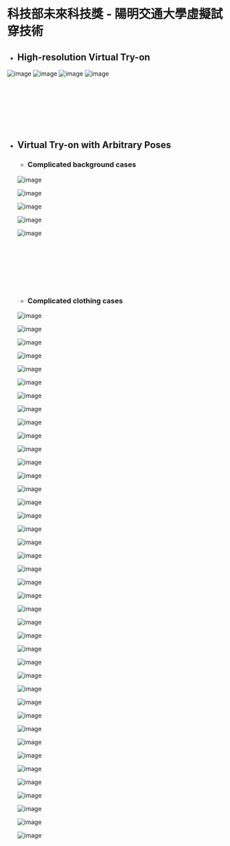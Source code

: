 # 科技部未來科技獎 - 陽明交通大學虛擬試穿技術

* ## High-resolution Virtual Try-on

![image](https://github.com/MOST-FutureTech-NYCU-Tryon/MOST-FutureTech/blob/main/High-resolution%20single-pose%20try-on%20results/HR_result1.jpg)
![image](https://github.com/MOST-FutureTech-NYCU-Tryon/MOST-FutureTech/blob/main/High-resolution%20single-pose%20try-on%20results/HR_result2.jpg)
![image](https://github.com/MOST-FutureTech-NYCU-Tryon/MOST-FutureTech/blob/main/High-resolution%20single-pose%20try-on%20results/HR_result3.jpg)
![image](https://github.com/MOST-FutureTech-NYCU-Tryon/MOST-FutureTech/blob/main/High-resolution%20single-pose%20try-on%20results/HR_result4.jpg)

</br>
</br>
</br>
</br>
</br>
</br>

* ## Virtual Try-on with Arbitrary Poses

    * ### Complicated background cases 

    ![image](https://github.com/MOST-FutureTech-NYCU-Tryon/MOST-FutureTech/blob/main/Multi-pose%20try-on%20results/20006.jpg)

    ![image](https://github.com/MOST-FutureTech-NYCU-Tryon/MOST-FutureTech/blob/main/Multi-pose%20try-on%20results/20018.jpg)

    ![image](https://github.com/MOST-FutureTech-NYCU-Tryon/MOST-FutureTech/blob/main/Multi-pose%20try-on%20results/20024.jpg)

    ![image](https://github.com/MOST-FutureTech-NYCU-Tryon/MOST-FutureTech/blob/main/Multi-pose%20try-on%20results/20025.jpg)

    ![image](https://github.com/MOST-FutureTech-NYCU-Tryon/MOST-FutureTech/blob/main/Multi-pose%20try-on%20results/20027.jpg)

    </br>
    </br>
    </br>
    </br>
    </br>
    </br>

    * ### Complicated clothing cases 

    ![image](https://github.com/MOST-FutureTech-NYCU-Tryon/MOST-FutureTech/blob/main/Multi-pose%20try-on%20results/163.gif)

    ![image](https://github.com/MOST-FutureTech-NYCU-Tryon/MOST-FutureTech/blob/main/Multi-pose%20try-on%20results/4355.gif)

    ![image](https://github.com/MOST-FutureTech-NYCU-Tryon/MOST-FutureTech/blob/main/Multi-pose%20try-on%20results/126.gif)

    ![image](https://github.com/MOST-FutureTech-NYCU-Tryon/MOST-FutureTech/blob/main/Multi-pose%20try-on%20results/4849.gif)

    ![image](https://github.com/MOST-FutureTech-NYCU-Tryon/MOST-FutureTech/blob/main/Multi-pose%20try-on%20results/154.gif)

    ![image](https://github.com/MOST-FutureTech-NYCU-Tryon/MOST-FutureTech/blob/main/Multi-pose%20try-on%20results/6675.gif)

    ![image](https://github.com/MOST-FutureTech-NYCU-Tryon/MOST-FutureTech/blob/main/Multi-pose%20try-on%20results/174.gif)

    ![image](https://github.com/MOST-FutureTech-NYCU-Tryon/MOST-FutureTech/blob/main/Multi-pose%20try-on%20results/5293.gif)

    ![image](https://github.com/MOST-FutureTech-NYCU-Tryon/MOST-FutureTech/blob/main/Multi-pose%20try-on%20results/55.gif)

    ![image](https://github.com/MOST-FutureTech-NYCU-Tryon/MOST-FutureTech/blob/main/Multi-pose%20try-on%20results/4846.gif)

    ![image](https://github.com/MOST-FutureTech-NYCU-Tryon/MOST-FutureTech/blob/main/Multi-pose%20try-on%20results/65.gif)

    ![image](https://github.com/MOST-FutureTech-NYCU-Tryon/MOST-FutureTech/blob/main/Multi-pose%20try-on%20results/6354.gif)

    ![image](https://github.com/MOST-FutureTech-NYCU-Tryon/MOST-FutureTech/blob/main/Multi-pose%20try-on%20results/631.gif)

    ![image](https://github.com/MOST-FutureTech-NYCU-Tryon/MOST-FutureTech/blob/main/Multi-pose%20try-on%20results/4927.gif)

    ![image](https://github.com/MOST-FutureTech-NYCU-Tryon/MOST-FutureTech/blob/main/Multi-pose%20try-on%20results/2297.gif)

    ![image](https://github.com/MOST-FutureTech-NYCU-Tryon/MOST-FutureTech/blob/main/Multi-pose%20try-on%20results/5061.gif)

    ![image](https://github.com/MOST-FutureTech-NYCU-Tryon/MOST-FutureTech/blob/main/Multi-pose%20try-on%20results/1490.gif)

    ![image](https://github.com/MOST-FutureTech-NYCU-Tryon/MOST-FutureTech/blob/main/Multi-pose%20try-on%20results/5141.gif)

    ![image](https://github.com/MOST-FutureTech-NYCU-Tryon/MOST-FutureTech/blob/main/Multi-pose%20try-on%20results/1856.gif)

    ![image](https://github.com/MOST-FutureTech-NYCU-Tryon/MOST-FutureTech/blob/main/Multi-pose%20try-on%20results/4369.gif)

    ![image](https://github.com/MOST-FutureTech-NYCU-Tryon/MOST-FutureTech/blob/main/Multi-pose%20try-on%20results/1966.gif)

    ![image](https://github.com/MOST-FutureTech-NYCU-Tryon/MOST-FutureTech/blob/main/Multi-pose%20try-on%20results/6261.gif)

    ![image](https://github.com/MOST-FutureTech-NYCU-Tryon/MOST-FutureTech/blob/main/Multi-pose%20try-on%20results/1525.gif)

    ![image](https://github.com/MOST-FutureTech-NYCU-Tryon/MOST-FutureTech/blob/main/Multi-pose%20try-on%20results/4744.gif)

    ![image](https://github.com/MOST-FutureTech-NYCU-Tryon/MOST-FutureTech/blob/main/Multi-pose%20try-on%20results/2373.gif)

    ![image](https://github.com/MOST-FutureTech-NYCU-Tryon/MOST-FutureTech/blob/main/Multi-pose%20try-on%20results/9592.gif)

    ![image](https://github.com/MOST-FutureTech-NYCU-Tryon/MOST-FutureTech/blob/main/Multi-pose%20try-on%20results/2413.gif)

    ![image](https://github.com/MOST-FutureTech-NYCU-Tryon/MOST-FutureTech/blob/main/Multi-pose%20try-on%20results/7581.gif)

    ![image](https://github.com/MOST-FutureTech-NYCU-Tryon/MOST-FutureTech/blob/main/Multi-pose%20try-on%20results/2779.gif)

    ![image](https://github.com/MOST-FutureTech-NYCU-Tryon/MOST-FutureTech/blob/main/Multi-pose%20try-on%20results/3592.gif)

    ![image](https://github.com/MOST-FutureTech-NYCU-Tryon/MOST-FutureTech/blob/main/Multi-pose%20try-on%20results/8156.gif)

    ![image](https://github.com/MOST-FutureTech-NYCU-Tryon/MOST-FutureTech/blob/main/Multi-pose%20try-on%20results/8293.gif)

    ![image](https://github.com/MOST-FutureTech-NYCU-Tryon/MOST-FutureTech/blob/main/Multi-pose%20try-on%20results/3319.gif)

    ![image](https://github.com/MOST-FutureTech-NYCU-Tryon/MOST-FutureTech/blob/main/Multi-pose%20try-on%20results/8358.gif)

    ![image](https://github.com/MOST-FutureTech-NYCU-Tryon/MOST-FutureTech/blob/main/Multi-pose%20try-on%20results/8455.gif)

    ![image](https://github.com/MOST-FutureTech-NYCU-Tryon/MOST-FutureTech/blob/main/Multi-pose%20try-on%20results/2129.gif)

    ![image](https://github.com/MOST-FutureTech-NYCU-Tryon/MOST-FutureTech/blob/main/Multi-pose%20try-on%20results/8493.gif)

    ![image](https://github.com/MOST-FutureTech-NYCU-Tryon/MOST-FutureTech/blob/main/Multi-pose%20try-on%20results/8672.gif)

    ![image](https://github.com/MOST-FutureTech-NYCU-Tryon/MOST-FutureTech/blob/main/Multi-pose%20try-on%20results/8681.gif)

    ![image](https://github.com/MOST-FutureTech-NYCU-Tryon/MOST-FutureTech/blob/main/Multi-pose%20try-on%20results/10019.gif)
